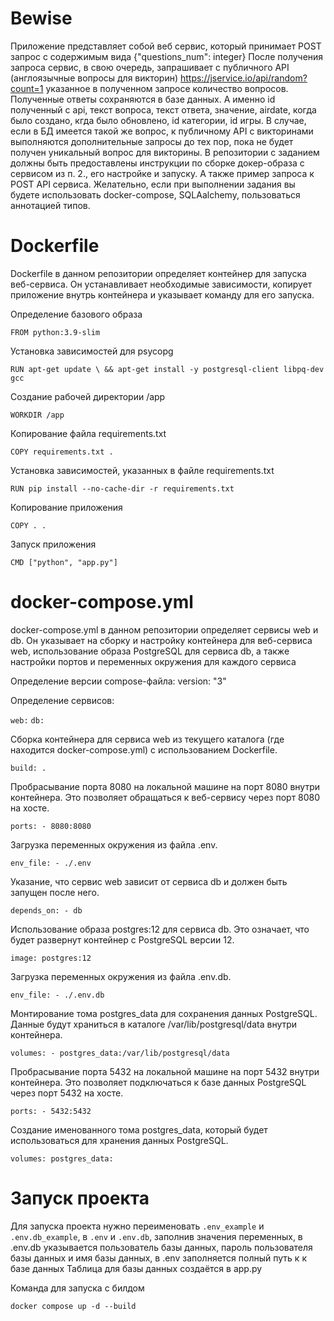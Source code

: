 # Bewise

Приложение представляет собой веб сервис, который принимает POST запрос с содержимым вида {"questions_num": integer}
После получения запроса сервис, в свою очередь, запрашивает с публичного API (англоязычные вопросы для викторин) https://jservice.io/api/random?count=1 указанное в полученном запросе количество вопросов.
Полученные ответы сохраняются в базе данных. А именно id полученный с api, текст вопроса, текст ответа, значение, airdate, когда было создано, кгда было обновлено, id категории, id игры. В случае, если в БД имеется такой же вопрос, к публичному API с викторинами выполняются дополнительные запросы до тех пор, пока не будет получен уникальный вопрос для викторины.
В репозитории с заданием должны быть предоставлены инструкции по сборке докер-образа с сервисом из п. 2., его настройке и запуску. А также пример запроса к POST API сервиса.
Желательно, если при выполнении задания вы будете использовать docker-compose, SQLAalchemy,  пользоваться аннотацией типов.


# Dockerfile
Dockerfile в данном репозитории определяет контейнер для запуска веб-сервиса. Он устанавливает необходимые зависимости, копирует приложение внутрь контейнера и указывает команду для его запуска.

Определение базового образа

`FROM python:3.9-slim`

Установка зависимостей для psycopg

`RUN apt-get update \
    && apt-get install -y postgresql-client libpq-dev gcc`

Создание рабочей директории /app

`WORKDIR /app`

Копирование файла requirements.txt 

`COPY requirements.txt .`

Установка зависимостей, указанных в файле requirements.txt

`RUN pip install --no-cache-dir -r requirements.txt`

Копирование приложения

`COPY . .`

Запуск приложения

`CMD ["python", "app.py"]`


# docker-compose.yml
docker-compose.yml в данном репозитории определяет сервисы web и db. Он указывает на сборку и настройку контейнера для веб-сервиса web, использование образа PostgreSQL для сервиса db, а также настройки портов и переменных окружения для каждого сервиса

Определение версии compose-файла: version: "3"

Определение сервисов:

`web:`
`db:`

Сборка контейнера для сервиса web из текущего каталога (где находится docker-compose.yml) с использованием Dockerfile.

`build: .`

Пробрасывание порта 8080 на локальной машине на порт 8080 внутри контейнера. Это позволяет обращаться к веб-сервису через порт 8080 на хосте.

`ports: - 8080:8080`

Загрузка переменных окружения из файла .env.

`env_file: - ./.env`

Указание, что сервис web зависит от сервиса db и должен быть запущен после него.

`depends_on: - db`

Использование образа postgres:12 для сервиса db. Это означает, что будет развернут контейнер с PostgreSQL версии 12.

`image: postgres:12`

Загрузка переменных окружения из файла .env.db.

`env_file: - ./.env.db`

Монтирование тома postgres_data для сохранения данных PostgreSQL. Данные будут храниться в каталоге /var/lib/postgresql/data внутри контейнера.

`volumes: - postgres_data:/var/lib/postgresql/data`

Пробрасывание порта 5432 на локальной машине на порт 5432 внутри контейнера. Это позволяет подключаться к базе данных PostgreSQL через порт 5432 на хосте.

`ports: - 5432:5432`

Создание именованного тома postgres_data, который будет использоваться для хранения данных PostgreSQL.

`volumes: postgres_data:`


# Запуск проекта
Для запуска проекта нужно переименовать `.env_example` и `.env.db_example`, в `.env` и `.env.db`, заполнив значения переменных, в .env.db указывается пользователь базы данных, пароль пользователя базы данных и имя базы данных, в .env заполняется полный путь к к базе данных
Таблица для базы данных создаётся в app.py

Команда для запуска с билдом

`docker compose up -d --build`
